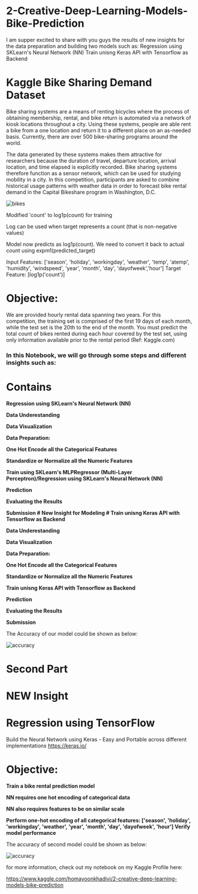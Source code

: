 # 2-Creative-Deep-Learning-Models-Bike-Prediction
I am supper excited to share with you guys the results of new insights for the data preparation and building two models such as: Regression using SKLearn's Neural Network (NN) Train unisng Keras API with Tensorflow as Backend

# Kaggle Bike Sharing Demand Dataset

Bike sharing systems are a means of renting bicycles where the process of obtaining membership, rental, and bike return is automated via a network of kiosk locations throughout a city. Using these systems, people are able rent a bike from a one location and return it to a different place on an as-needed basis. Currently, there are over 500 bike-sharing programs around the world.

The data generated by these systems makes them attractive for researchers because the duration of travel, departure location, arrival location, and time elapsed is explicitly recorded. Bike sharing systems therefore function as a sensor network, which can be used for studying mobility in a city. In this competition, participants are asked to combine historical usage patterns with weather data in order to forecast bike rental demand in the Capital Bikeshare program in Washington, D.C.

![bikes](https://user-images.githubusercontent.com/57557590/104820886-3df31900-584d-11eb-9c6e-51493b327574.png)

Modified 'count' to log1p(count) for training

Log can be used when target represents a count (that is non-negative values)

Model now predicts as log1p(count). We need to convert it back to actual count using expm1(predicted_target)

Input Features: ['season', 'holiday', 'workingday', 'weather', 'temp', 'atemp', 'humidity', 'windspeed', 'year', 'month', 'day', 'dayofweek','hour'] Target Feature: [log1p('count')]

# Objective:
We are provided hourly rental data spanning two years. For this competition, the training set is comprised of the first 19 days of each month, while the test set is the 20th to the end of the month. You must predict the total count of bikes rented during each hour covered by the test set, using only information available prior to the rental period (Ref: Kaggle.com)

### In this Notebook, we will go through some steps and different insights such as:
# Contains
**Regression using SKLearn's Neural Network (NN)**

**Data Underestanding**

**Data Visualization**

**Data Preparation:**

  **One Hot Encode all the Categorical Features**
  
  **Standardize or Normalize all the Numeric Features**
  
**Train using SKLearn's MLPRegressor (Multi-Layer Perceptron)/Regression using SKLearn's Neural Network (NN)**

**Prediction**

**Evaluating the Results**

**Submission # New Insight for Modeling # Train unisng Keras API with Tensorflow as Backend**

**Data Underestanding**

**Data Visualization**

**Data Preparation:**

**One Hot Encode all the Categorical Features**

**Standardize or Normalize all the Numeric Features**

**Train unisng Keras API with Tensorflow as Backend**

**Prediction**

**Evaluating the Results**

**Submission**

The Accuracy of our model could be shown as below:

![accuracy](https://user-images.githubusercontent.com/57557590/104820956-aa6e1800-584d-11eb-9991-eb8fffff62a3.PNG)

# Second Part
# NEW Insight
# Regression using TensorFlow

Build the Neural Network using Keras - Easy and Portable across different implementations https://keras.io/

# Objective:

**Train a bike rental prediction model**

**NN requires one hot encoding of categorical data**

**NN also requires features to be on similar scale**

**Perform one-hot encoding of all categorical features: ['season', 'holiday', 'workingday', 'weather', 'year', 'month', 'day', 'dayofweek', 'hour']
Verify model performance**

The accuracy of second model could be shown as below:

![accuracy](https://user-images.githubusercontent.com/57557590/104821031-3a13c680-584e-11eb-8811-c255b379a050.PNG)

for more information, check out my notebook on my Kaggle Profile here:

https://www.kaggle.com/homayoonkhadivi/2-creative-deep-learning-models-bike-prediction

